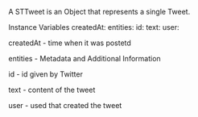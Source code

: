 A STTweet is an Object that represents a single Tweet.

Instance Variables
	createdAt:		<String>
	entities:		<Object>
	id:		<Integer>
	text:		<String>
	user:		<STUser>

createdAt
	- time when it was postetd

entities
	- Metadata and Additional Information

id
	- id given by Twitter

text
	- content of the tweet

user
	- used that created the tweet
